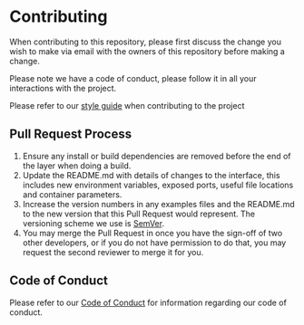 # Contributing

When contributing to this repository, please first discuss the change you wish to make via email with the owners of this repository before making a change. 

Please note we have a code of conduct, please follow it in all your interactions with the project.

Please refer to our [style guide](https://github.com/sijur/character-development/blob/master/STYLE_GUIDE.md) when contributing to the project

## Pull Request Process

1. Ensure any install or build dependencies are removed before the end of the layer when doing a build.
2. Update the README.md with details of changes to the interface, this includes new environment variables, exposed ports, useful file locations and container parameters.
3. Increase the version numbers in any examples files and the README.md to the new version that this Pull Request would represent. The versioning scheme we use is [SemVer](http://semver.org/).
4. You may merge the Pull Request in once you have the sign-off of two other developers, or if you do not have permission to do that, you may request the second reviewer to merge it for you.

## Code of Conduct

Please refer to our [Code of Conduct](https://github.com/sijur/character-development/CODE_OF_CONDUCT.md) for information regarding our code of conduct.

[homepage]: http://contributor-covenant.org
[version]: http://contributor-covenant.org/version/1/4/